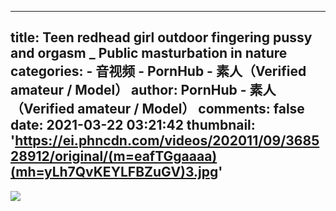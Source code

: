 
---
title: Teen redhead girl outdoor fingering pussy and orgasm _ Public masturbation in nature
categories: 
    - 音视频
    - PornHub - 素人（Verified amateur / Model）
author: PornHub - 素人（Verified amateur / Model）
comments: false
date: 2021-03-22 03:21:42
thumbnail: 'https://ei.phncdn.com/videos/202011/09/368528912/original/(m=eafTGgaaaa)(mh=yLh7QvKEYLFBZuGV)3.jpg'
---

<div>   
<img src="https://ei.phncdn.com/videos/202011/09/368528912/original/(m=eafTGgaaaa)(mh=yLh7QvKEYLFBZuGV)3.jpg" referrerpolicy="no-referrer">  
</div>
            